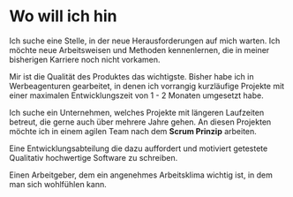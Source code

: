 # Wo will ich hin
Ich suche eine Stelle, in der neue Herausforderungen auf mich warten. 
Ich möchte neue Arbeitsweisen und Methoden kennenlernen, die in meiner bisherigen Karriere noch nicht vorkamen.

Mir ist die Qualität des Produktes das wichtigste.
Bisher habe ich in Werbeagenturen gearbeitet, in denen ich vorrangig kurzläufige Projekte mit einer maximalen Entwicklungszeit von 1 - 2 Monaten umgesetzt habe.

Ich suche ein Unternehmen, welches Projekte mit längeren Laufzeiten betreut, die gerne auch über mehrere Jahre gehen.
An diesen Projekten möchte ich in einem agilen Team nach dem **Scrum Prinzip** arbeiten. 

Eine Entwicklungsabteilung die dazu auffordert und motiviert getestete Qualitativ hochwertige Software zu schreiben.

Einen Arbeitgeber, dem ein angenehmes Arbeitsklima wichtig ist, in dem man sich wohlfühlen kann. 